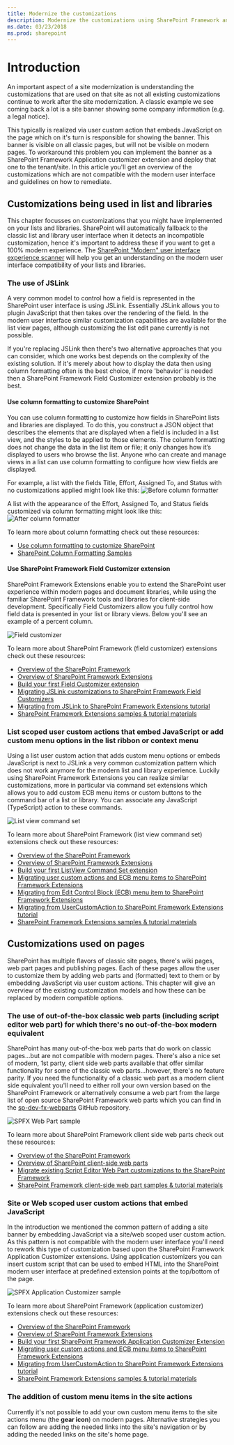 ```yaml
---
title: Modernize the customizations
description: Modernize the customizations using SharePoint Framework and other modern options
ms.date: 03/23/2018
ms.prod: sharepoint
---
```


# Introduction

An important aspect of a site modernization is understanding the customizations that are used on that site as not all existing customizations continue to work after the site modernization. A classic example we see coming back a lot is a site banner showing some company information (e.g. a legal notice). 

This typically is realized via user custom action that embeds JavaScript on the page which on it's turn is responsible for showing the banner. This banner is visible on all classic pages, but will not be visible on modern pages. To workaround this problem you can implement the banner as a SharePoint Framework Application customizer extension and deploy that one to the tenant/site. In this article you'll get an overview of the customizations which are not compatible with the modern user interface and guidelines on how to remediate.

## Customizations being used in list and libraries

This chapter focusses on customizations that you might have implemented on your lists and libraries. SharePoint will automatically fallback to the classic list and library user interface when it detects an incompatible customization, hence it's important to address these if you want to get a 100% modern experience. The [SharePoint "Modern" user interface experience scanner](https://github.com/SharePoint/PnP-Tools/tree/master/Solutions/SharePoint.UIExperience.Scanner) will help you get an understanding on the modern user interface compatibility of your lists and libraries.

### The use of JSLink

A very common model to control how a field is represented in the SharePoint user interface is using JSLink. Essentially JSLink allows you to plugin JavaScript that then takes over the rendering of the field. In the modern user interface similar customization capabilities are available for the list view pages, although customizing the list edit pane currently is not possible. 

If you're replacing JSLink then there's two alternative approaches that you can consider, which one works best depends on the complexity of the existing solution. If it's merely about how to display the data then using column formatting often is the best choice, if more 'behavior' is needed then a SharePoint Framework Field Customizer extension probably is the best.

#### Use column formatting to customize SharePoint

You can use column formatting to customize how fields in SharePoint lists and libraries are displayed. To do this, you construct a JSON object that describes the elements that are displayed when a field is included in a list view, and the styles to be applied to those elements. The column formatting does not change the data in the list item or file; it only changes how it’s displayed to users who browse the list. Anyone who can create and manage views in a list can use column formatting to configure how view fields are displayed.

For example, a list with the fields Title, Effort, Assigned To, and Status with no customizations applied might look like this:
![Before column formatter](media/modernize/sp-columnformatting-none.png)

A list with the appearance of the Effort, Assigned To, and Status fields customized via column formatting might look like this:
![After column formatter](media/modernize/sp-columnformatting-all.png)

To learn more about column formatting check out these resources:

- [Use column formatting to customize SharePoint](https://docs.microsoft.com/en-us/sharepoint/dev/declarative-customization/column-formatting)
- [SharePoint Column Formatting Samples](https://github.com/SharePoint/sp-dev-column-formatting)

#### Use SharePoint Framework Field Customizer extension

SharePoint Framework Extensions enable you to extend the SharePoint user experience within modern pages and document libraries, while using the familiar SharePoint Framework tools and libraries for client-side development. Specifically Field Customizers allow you fully control how field data is presented in your list or library views. Below you'll see an example of a percent column.

![Field customizer](media/modernize/spfx-field-customizer-percent-field-graphic.png)

To learn more about SharePoint Framework (field customizer) extensions check out these resources:

- [Overview of the SharePoint Framework](https://docs.microsoft.com/en-us/sharepoint/dev/spfx/sharepoint-framework-overview)
- [Overview of SharePoint Framework Extensions](https://docs.microsoft.com/en-us/sharepoint/dev/spfx/extensions/overview-extensions)
- [Build your first Field Customizer extension](https://docs.microsoft.com/en-us/sharepoint/dev/spfx/extensions/get-started/building-simple-field-customizer)
- [Migrating JSLink customizations to SharePoint Framework Field Customizers](https://docs.microsoft.com/en-us/sharepoint/dev/spfx/extensions/guidance/migrate-jslink-to-spfx-extensions)
- [Migrating from JSLink to SharePoint Framework Extensions tutorial](https://docs.microsoft.com/en-us/sharepoint/dev/spfx/extensions/guidance/migrate-from-jslink-to-spfx-extensions)
- [SharePoint Framework Extensions samples & tutorial materials](https://github.com/SharePoint/sp-dev-fx-extensions)

### List scoped user custom actions that embed JavaScript or add custom menu options in the list ribbon or context menu

Using a list user custom action that adds custom menu options or embeds JavaScript is next to JSLink a very common customization pattern which does not work anymore for the modern list and library experience. Luckily using SharePoint Framework Extensions you can realize similar customizations, more in particular via command set extensions which allows you to add custom ECB menu items or custom buttons to the command bar of a list or library. You can associate any JavaScript (TypeScript) action to these commands.

![List view command set](media/modernize/spfx-listview-commandset-doc-select.png)

To learn more about SharePoint Framework (list view command set) extensions check out these resources:

- [Overview of the SharePoint Framework](https://docs.microsoft.com/en-us/sharepoint/dev/spfx/sharepoint-framework-overview)
- [Overview of SharePoint Framework Extensions](https://docs.microsoft.com/en-us/sharepoint/dev/spfx/extensions/overview-extensions)
- [Build your first ListView Command Set extension](https://docs.microsoft.com/en-us/sharepoint/dev/spfx/extensions/get-started/building-simple-cmdset-with-dialog-api)
- [Migrating user custom actions and ECB menu items to SharePoint Framework Extensions](https://docs.microsoft.com/en-us/sharepoint/dev/spfx/extensions/guidance/migrate-user-customactions-to-spfx-extensions)
- [Migrating from Edit Control Block (ECB) menu item to SharePoint Framework Extensions](https://docs.microsoft.com/en-us/sharepoint/dev/spfx/extensions/guidance/migrate-from-ecb-to-spfx-extensions)
- [Migrating from UserCustomAction to SharePoint Framework Extensions tutorial](https://docs.microsoft.com/en-us/sharepoint/dev/spfx/extensions/guidance/migrate-from-usercustomactions-to-spfx-extensions)
- [SharePoint Framework Extensions samples & tutorial materials](https://github.com/SharePoint/sp-dev-fx-extensions)

## Customizations used on pages

SharePoint has multiple flavors of classic site pages, there's wiki pages, web part pages and publishing pages. Each of these pages allow the user to customize them by adding web parts and (formatted) text to them or by embedding JavaScript via user custom actions. This chapter will give an overview of the existing customization models and how these can be replaced by modern compatible options.

### The use of out-of-the-box classic web parts (including script editor web part) for which there's no out-of-the-box modern equivalent

SharePoint has many out-of-the-box web parts that do work on classic pages...but are not compatible with modern pages. There's also a nice set of modern, 1st party, client side web parts available that offer similar functionality for some of the classic web parts...however, there's no feature parity. If you need the functionality of a classic web part as a modern client side equivalent you'll need to either roll your own version based on the SharePoint Framework or alternatively consume a web part from the large list of open source SharePoint Framework web parts which you can find in the [sp-dev-fx-webparts](https://github.com/SharePoint/sp-dev-fx-webparts) GitHub repository.

![SPFX Web Part sample](media/modernize/spfx-react-image-magnifier.gif)

To learn more about SharePoint Framework client side web parts check out these resources:

- [Overview of the SharePoint Framework](https://docs.microsoft.com/en-us/sharepoint/dev/spfx/sharepoint-framework-overview)
- [Overview of SharePoint client-side web parts](https://docs.microsoft.com/en-us/sharepoint/dev/spfx/web-parts/overview-client-side-web-parts)
- [Migrate existing Script Editor Web Part customizations to the SharePoint Framework](https://docs.microsoft.com/en-us/sharepoint/dev/spfx/web-parts/guidance/migrate-script-editor-web-part-customizations)
- [SharePoint Framework client-side web part samples & tutorial materials](https://github.com/SharePoint/sp-dev-fx-webparts)

### Site or Web scoped user custom actions that embed JavaScript

In the introduction we mentioned the common pattern of adding a site banner by embedding JavaScript via a site/web scoped user custom action. As this pattern is not compatible with the modern user interface you'll need to rework this type of customization based upon the SharePoint Framework Application Customizer extensions. Using application customizers you can insert custom script that can be used to embed HTML into the SharePoint modern user interface at predefined extension points at the top/bottom of the page.

![SPFX Application Customizer sample](media/modernize/spfx-application-customizer-sample.png)

To learn more about SharePoint Framework (application customizer) extensions check out these resources:

- [Overview of the SharePoint Framework](https://docs.microsoft.com/en-us/sharepoint/dev/spfx/sharepoint-framework-overview)
- [Overview of SharePoint Framework Extensions](https://docs.microsoft.com/en-us/sharepoint/dev/spfx/extensions/overview-extensions)
- [Build your first SharePoint Framework Application Customizer Extension](https://docs.microsoft.com/en-us/sharepoint/dev/spfx/extensions/get-started/build-a-hello-world-extension)
- [Migrating user custom actions and ECB menu items to SharePoint Framework Extensions](https://docs.microsoft.com/en-us/sharepoint/dev/spfx/extensions/guidance/migrate-user-customactions-to-spfx-extensions)
- [Migrating from UserCustomAction to SharePoint Framework Extensions tutorial](https://docs.microsoft.com/en-us/sharepoint/dev/spfx/extensions/guidance/migrate-from-usercustomactions-to-spfx-extensions)
- [SharePoint Framework Extensions samples & tutorial materials](https://github.com/SharePoint/sp-dev-fx-extensions)

### The addition of custom menu items in the site actions

Currently it's not possible to add your own custom menu items to the site actions menu (the **gear icon**) on modern pages. Alternative strategies you can follow are adding the needed links into the site's navigation or by adding the needed links on the site's home page.